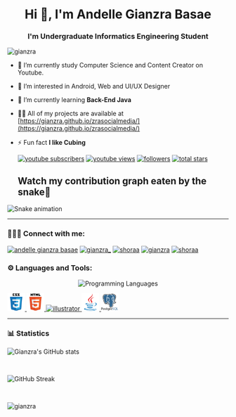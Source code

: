 <h1 align="center">Hi 👋, I'm Andelle Gianzra Basae</h1>
<h3 align="center">I'm Undergraduate Informatics Engineering Student</h3>

<p align="left"> <img src="https://komarev.com/ghpvc/?username=gianzra&label=Profile%20views&color=0e75b6&style=flat" alt="gianzra" /> </p>

- 🔭 I’m currently study Computer Science and Content Creator on Youtube.

- 👀 I’m interested in Android, Web and UI/UX Designer

- 🌱 I’m currently learning **Back-End Java**

- 👨‍💻 All of my projects are available at [https://gianzra.github.io/zrasocialmedia/](https://gianzra.github.io/zrasocialmedia/)

- ⚡ Fun fact **I like Cubing**

   <p align="left">
      <a href="https://www.youtube.com/c/Shoraa?sub_confirmation=1">
         <img alt="youtube subscribers" title="Subscribe to my YouTube channel" src="https://custom-icon-badges.demolab.com/youtube/channel/subscribers/UCnCu66k-CV7LLkeYILRW1Yw?color=%23E05D44&label=SUBSCRIBE&logo=video&logoColor=white&style=for-the-badge&labelColor=CE4630"/></a> 
      <a href="https://www.youtube.com/c/Shoraa">
         <img alt="youtube views" title="YouTube views" src="https://custom-icon-badges.demolab.com/youtube/channel/views/UCnCu66k-CV7LLkeYILRW1Yw?color=%23E1AD0E&logo=eye&logoColor=white&style=for-the-badge&labelColor=C79600"/></a> 
      <a href="https://github.com/gianzra?tab=followers">
         <img alt="followers" title="Follow me on Github" src="https://custom-icon-badges.demolab.com/github/followers/gianzra?color=236ad3&labelColor=1155ba&style=for-the-badge&logo=person-add&label=Follow&logoColor=white"/></a>
      <a href="https://github.com/gianzra?tab=repositories&sort=stargazers">
         <img alt="total stars" title="Total stars on GitHub" src="https://custom-icon-badges.demolab.com/github/stars/gianzra?color=55960c&style=for-the-badge&labelColor=488207&logo=star"/></a>
   </p>
   
   ## Watch my contribution graph eaten by the snake🐍
![Snake animation](https://github.com/gianzra/gianzra/blob/output/github-contribution-grid-snake.svg)

---

<h3 align="left">👨🏻‍💻 Connect with me:</h3>
<p align="left">
<a href="https://www.linkedin.com/in/gianzra/" target="blank"><img align="center" src="https://raw.githubusercontent.com/rahuldkjain/github-profile-readme-generator/master/src/images/icons/Social/linked-in-alt.svg" alt="andelle gianzra basae" height="30" width="40" /></a>
<a href="https://twitter.com/gianzra_" target="blank"><img align="center" src="https://raw.githubusercontent.com/rahuldkjain/github-profile-readme-generator/master/src/images/icons/Social/twitter.svg" alt="gianzra_" height="30" width="40" /></a>
<a href="https://stackoverflow.com/users/15623541/shoraa" target="blank"><img align="center" src="https://raw.githubusercontent.com/rahuldkjain/github-profile-readme-generator/master/src/images/icons/Social/stack-overflow.svg" alt="shoraa" height="30" width="40" /></a>
<a href="https://instagram.com/gianzra" target="blank"><img align="center" src="https://raw.githubusercontent.com/rahuldkjain/github-profile-readme-generator/master/src/images/icons/Social/instagram.svg" alt="gianzra" height="30" width="40" /></a>
<a href="https://www.youtube.com/c/shoraa" target="blank"><img align="center" src="https://raw.githubusercontent.com/rahuldkjain/github-profile-readme-generator/master/src/images/icons/Social/youtube.svg" alt="shoraa" height="30" width="40" /></a>
</p>



<h3 align="left">⚙️ Languages and Tools:</h3>
<div align="center" style="display:block;">
    <img width="100px" alt="Programming Languages" src="https://user-images.githubusercontent.com/78341798/194531121-47b0119a-ce00-439d-b586-125f86acb098.png"/> 
</div>
<p align="left"> <a href="https://www.w3schools.com/css/" target="_blank" rel="noreferrer"> <img src="https://raw.githubusercontent.com/devicons/devicon/master/icons/css3/css3-original-wordmark.svg" alt="css3" width="40" height="40"/> </a> <a href="https://www.w3.org/html/" target="_blank" rel="noreferrer"> <img src="https://raw.githubusercontent.com/devicons/devicon/master/icons/html5/html5-original-wordmark.svg" alt="html5" width="40" height="40"/> </a> <a href="https://www.adobe.com/in/products/illustrator.html" target="_blank" rel="noreferrer"> <img src="https://www.vectorlogo.zone/logos/adobe_illustrator/adobe_illustrator-icon.svg" alt="illustrator" width="40" height="40"/> </a> <a href="https://www.java.com" target="_blank" rel="noreferrer"> <img src="https://raw.githubusercontent.com/devicons/devicon/master/icons/java/java-original.svg" alt="java" width="40" height="40"/> </a> <a href="https://www.postgresql.org" target="_blank" rel="noreferrer"> <img src="https://raw.githubusercontent.com/devicons/devicon/master/icons/postgresql/postgresql-original-wordmark.svg" alt="postgresql" width="40" height="40"/> </a> </p>

---
<!-- Begin Stats Cards -->
### 📊 Statistics
![Gianzra's GitHub stats](https://github-readme-stats.vercel.app/api?username=gianzra&show_icons=true&theme=algolia&border_radius=20)

  <p>![GitHub Streak](https://streak-stats.demolab.com?user=gianzra&count_private=true&theme=algolia&border_radius=20)</p>
   
<p><img align="left" src="https://github-readme-stats.vercel.app/api/top-langs?username=gianzra&show_icons=true&theme=algolia&border_radius=20" alt="gianzra" /></p>
<!--  End Stats Cards -->

<!------------ [![@shoraa's Holopin board](https://holopin.me/shoraa)](https://holopin.io/@shoraa) ------!>



